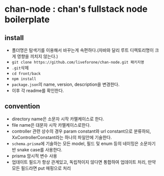 # chan-node : chan's fullstack node boilerplate

## install

- 폴더명은 탐색기를 이용해서 바꾸는게 속편하다.(자바와 달리 루트 디렉토리명이 크게 영향을 끼치지 않는다.)
- `git clone https://github.com/liveforone/chan-node.git 패키지명`
- `.git`삭제
- `cd front/back`
- `npm install`
- `package.json`의 name, version, description을 변경한다.
- 이후 각 readme를 확인한다.

## convention

- directory name은 소문자 시작 카멜케이스로 한다.
- file name은 대문자 시작 카멜케이스로한다.
- controller 관련 상수의 경우 param constant와 url constant으로 분류하되, XxControllerConstant라는 하나의 파일안에 기술한다.
- `schema.prisma`에 기술하는 모든 model, 필드 및 enum 등의 네이밍은 소문자기반 snake case를 사용한다.
- prisma 암시적 변수 사용
- 업데이트 필드가 항상 관계있고, 독립적이지 않다면 통합하여 업데이트 처리, 만약 모든 필드라면 put 매핑으로 처리
